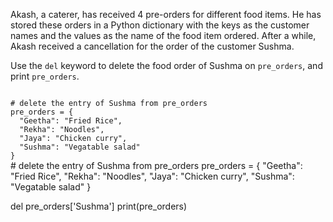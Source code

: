 Akash, a caterer, has received 4 pre-orders for different food items. He has stored these orders in a Python dictionary with the keys as the customer names and the values as the name of the food item ordered. After a while, Akash received a cancellation for the order of the customer Sushma.

Use the `del` keyword to delete the food order of Sushma on `pre_orders`, and print `pre_orders`.

<Editor lang="python" type="exercise">
<code>
# delete the entry of Sushma from pre_orders
pre_orders = {
  "Geetha": "Fried Rice",
  "Rekha": "Noodles",
  "Jaya": "Chicken curry",
  "Sushma": "Vegatable salad"
}
</code>

<solution>
# delete the entry of Sushma from pre_orders
pre_orders = {
  "Geetha": "Fried Rice",
  "Rekha": "Noodles",
  "Jaya": "Chicken curry",
  "Sushma": "Vegatable salad"
}

del pre_orders['Sushma']
print(pre_orders)
</solution>
</Editor>
